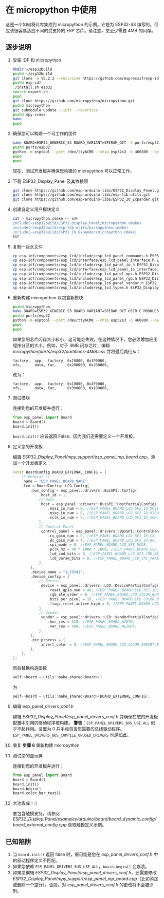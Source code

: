 # 在 micropython 中使用

这是一个如何将此库集成到 micropython 的示例。它是为 ESP32-S3 编写的，但应该很容易适应不同的受支持的 ESP 芯片。请注意，您至少需要 4MB 的闪存。

## 逐步说明

1. 安装 IDF 和 micropython

    ```bash
    mkdir ~/esp32build
    pushd ~/esp32build
    git clone -b v5.2.2 --recursive https://github.com/espressif/esp-idf.git
    pushd esp-idf
    ./install.sh esp32
    source export.sh
    popd
    git clone https://github.com/micropython/micropython.git
    pushd micropython
    git submodule update --init --recursive
    pushd mpy-cross
    make
    popd
    ```

2. 确保您可以构建一个可工作的固件

    ```bash
    make BOARD=ESP32_GENERIC_S3 BOARD_VARIANT=SPIRAM_OCT -C ports/esp32
    pushd ports/esp32
    python -m esptool --port /dev/ttyACM0 --chip esp32s3 -b 460800 --before default_reset --after hard_reset write_flash --flash_mode dio --flash_size 4MB --flash_freq 80m 0x0 build-ESP32_GENERIC_S3-SPIRAM_OCT/bootloader/bootloader.bin 0x8000 build-ESP32_GENERIC_S3-SPIRAM_OCT/partition_table/partition-table.bin 0x10000 build-ESP32_GENERIC_S3-SPIRAM_OCT/micropython.bin
    popd
    popd
    ```
    现在，测试开发板并确保您构建的 micropython 可以正常工作。

3. 下载 ESP32_Display_Panel 及其依赖项

    ```bash
    git clone https://github.com/esp-arduino-libs/ESP32_Display_Panel.git
    git clone https://github.com/esp-arduino-libs/esp-lib-utils.git
    git clone https://github.com/esp-arduino-libs/ESP32_IO_Expander.git
    ```

4. 创建自定义用户模块定义

    ```bash
    cat > micropython.cmake << EOF
    include(~/esp32build/ESP32_Display_Panel/micropython.cmake)
    include(~/esp32build/esp-lib-utils/micropython.cmake)
    include(~/esp32build/ESP32_IO_Expander/micropython.cmake)
    EOF
    ```

5. 复制一些头文件

    ```bash
    cp esp-idf/components/esp_lcd/include/esp_lcd_panel_commands.h ESP32_Display_Panel/mpy_support/
    cp esp-idf/components/esp_lcd/interface/esp_lcd_panel_interface.h ESP32_Display_Panel/mpy_support/
    cp esp-idf/components/esp_lcd/include/esp_lcd_panel_io.h ESP32_Display_Panel/mpy_support/
    cp esp-idf/components/esp_lcd/interface/esp_lcd_panel_io_interface.h ESP32_Display_Panel/mpy_support/
    cp esp-idf/components/esp_lcd/include/esp_lcd_panel_ops.h ESP32_Display_Panel/mpy_support/
    cp esp-idf/components/esp_lcd/include/esp_lcd_panel_rgb.h ESP32_Display_Panel/mpy_support/
    cp esp-idf/components/esp_lcd/include/esp_lcd_panel_vendor.h ESP32_Display_Panel/mpy_support/
    cp esp-idf/components/esp_lcd/include/esp_lcd_types.h ESP32_Display_Panel/mpy_support/
    ```

6. 重新构建 micropython 以包含新模块

    ```bash
    pushd micropython
    make BOARD=ESP32_GENERIC_S3 BOARD_VARIANT=SPIRAM_OCT USER_C_MODULES=~/esp32build/micropython.cmake -C ports/esp32
    pushd ports/esp32
    python -m esptool --port /dev/ttyACM0 --chip esp32s3 -b 460800 --before default_reset --after hard_reset write_flash --flash_mode dio --flash_size 4MB --flash_freq 80m 0x0 build-ESP32_GENERIC_S3-SPIRAM_OCT/bootloader/bootloader.bin 0x8000 build-ESP32_GENERIC_S3-SPIRAM_OCT/partition_table/partition-table.bin 0x10000 build-ESP32_GENERIC_S3-SPIRAM_OCT/micropython.bin
    popd
    popd
    ```

    如果您的芯片闪存大小较小，这可能会失败，在这种情况下，您必须增加应用程序分区的大小。例如，对于 4MB 闪存芯片，编辑 *micropython/ports/esp32/partitions-4MiB.csv* 并将最后两行从：

    ```csv
    factory,  app,  factory, 0x10000, 0x1F0000,
    vfs,      data, fat,     0x200000, 0x200000,
    ```

    改为：

    ```csv
    factory,  app,  factory, 0x10000, 0x2F0000,
    vfs,      data, fat,     0x300000, 0x100000,
    ```

7. 测试模块

    连接到您的开发板并运行：

    ```python
    from esp_panel import Board
    board = Board()
    board.init()
    ```

    `board.init()` 应该返回 False，因为我们还需要定义一个开发板。

8. 定义您的开发板

   编辑 *ESP32_Display_Panel/mpy_support/esp_panel_mp_board.cpp*。添加一个开发板定义：

    ```c++
    const BoardConfig BOARD_EXTERNAL_CONFIG = {
        /* General */
        .name = "ESP_PANEL_BOARD_NAME",
        .lcd = BoardConfig::LCD_Config{
            .bus_config = esp_panel::drivers::BusSPI::Config{
                .host_id = 1,
                // Host
                .host = esp_panel::drivers::BusSPI::HostPartialConfig{
                    .mosi_io_num = 6, //ESP_PANEL_BOARD_LCD_SPI_IO_MOSI,
                    .miso_io_num = 8, //ESP_PANEL_BOARD_LCD_SPI_IO_MISO,
                    .sclk_io_num = 7, //ESP_PANEL_BOARD_LCD_SPI_IO_SCK,
                },
                // Control Panel
                .control_panel = esp_panel::drivers::BusSPI::ControlPanelPartialConfig{
                    .cs_gpio_num = 5, //ESP_PANEL_BOARD_LCD_SPI_IO_CS,
                    .dc_gpio_num = 4, //ESP_PANEL_BOARD_LCD_SPI_IO_DC,
                    .spi_mode = 0, //ESP_PANEL_BOARD_LCD_SPI_MODE,
                    .pclk_hz = 40 * 1000 * 1000, //ESP_PANEL_BOARD_LCD_SPI_CLK_HZ,
                    .lcd_cmd_bits = 8, //ESP_PANEL_BOARD_LCD_SPI_CMD_BITS,
                    .lcd_param_bits = 8, //ESP_PANEL_BOARD_LCD_SPI_PARAM_BITS,
                },
            },
            .device_name = "ILI9341",
            .device_config = {
                // Device
                .device = esp_panel::drivers::LCD::DevicePartialConfig{
                    .reset_gpio_num = 48, //ESP_PANEL_BOARD_LCD_RST_IO,
                    .rgb_ele_order = 0, //ESP_PANEL_BOARD_LCD_COLOR_BGR_ORDER,
                    .bits_per_pixel = 18, //ESP_PANEL_BOARD_LCD_COLOR_BITS, 16/18/24
                    .flags_reset_active_high = 0, //ESP_PANEL_BOARD_LCD_RST_LEVEL,
                },
                // Vendor
                .vendor = esp_panel::drivers::LCD::VendorPartialConfig{
                    .hor_res = 320, //ESP_PANEL_BOARD_WIDTH,
                    .ver_res = 480, //ESP_PANEL_BOARD_HEIGHT,
                },
            },
            .pre_process = {
                .invert_color = 0, //ESP_PANEL_BOARD_LCD_COLOR_INEVRT_BIT,
            },
        },
    };
    ```

    然后替换构造函数

    ```c++
    self->board = utils::make_shared<Board>()
    ```

    为

    ```c++
    self->board = utils::make_shared<Board>(BOARD_EXTERNAL_CONFIG);
    ```

9. 编辑 esp_panel_drivers_conf.h

    编辑 *ESP32_Display_Panel/esp_panel_drivers_conf.h* 并确保在您的开发板配置中引用的驱动程序被构建。
    **警告**：`ESP_PANEL_DRIVERS_BUS_USE_ALL` 似乎不起作用。设置为 0 并手动包含您需要的总线驱动程序。
    `ESP_PANEL_DRIVERS_BUS_COMPILE_UNUSED_DRIVERS` 也是如此。

10. 重复 **步骤 6** 重新构建 micropython

11. 测试您的显示屏

    连接到您的开发板并运行：

    ```python
    from esp_panel import Board
    board = Board()
    board.init()
    board.begin()
    board.color_bar_test()
    ```

12. 大功告成！:)

    要包含触摸支持，请参阅 *ESP32_Display_Panel/examples/arduino/board/board_dynamic_config/board_external_config.cpp* 获取触摸定义示例。

## 已知陷阱

1. 当 `board.init()` 返回 false 时，很可能是您在 *esp_panel_drivers_conf.h* 中的驱动程序定义不匹配。
2. 如果您依赖 `ESP_PANEL_DRIVERS_BUS_USE_ALL`，`board.begin()` 会崩溃。
3. 如果您编辑 *ESP32_Display_Panel/esp_panel_drivers_conf.h*，还需要修改 *ESP32_Display_Panel/mpy_support/esp_panel_mp_board.cpp*（比如添加或删除一个空行）。否则，对 *esp_panel_drivers_conf.h* 的更改将不会被识别。
